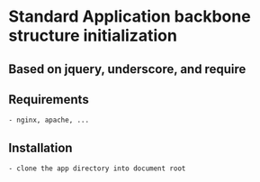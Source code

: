 # Standard Application backbone structure initialization

## Based on jquery, underscore, and require

Requirements
--------------
	- nginx, apache, ...
	
Installation
--------------
	- clone the app directory into document root